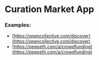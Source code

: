 # Curation Market App

### Examples:

* [https://opencollective.com/discover](https://opencollective.com/discover)
* [https://peepeth.com/a/crowdfunding](https://peepeth.com/a/crowdfunding)

